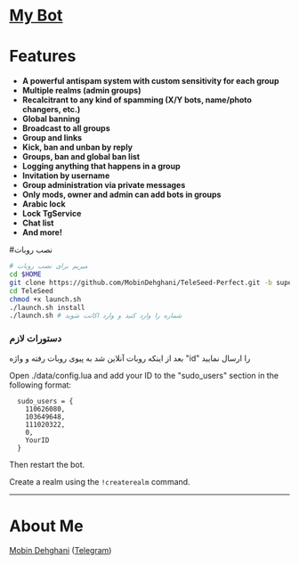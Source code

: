 # [My Bot](https://telegram.me/MobinDev)
# Features

* **A powerful antispam system with custom sensitivity for each group**
* **Multiple realms (admin groups)**
* **Recalcitrant to any kind of spamming (X/Y bots, name/photo changers, etc.)**
* **Global banning**
* **Broadcast to all groups**
* **Group and  links**
* **Kick, ban and unban by reply**
* **Groups, ban and global ban list**
* **Logging anything that happens in a group**
* **Invitation by username**
* **Group administration via private messages**
* **Only mods, owner and admin can add bots in groups**
* **Arabic lock**
* **Lock TgService**
* **Chat list**
* **And more!**


#نصب روبات

```sh
# میریم برای نصب روبات
cd $HOME
git clone https://github.com/MobinDehghani/TeleSeed-Perfect.git -b supergroups
cd TeleSeed
chmod +x launch.sh
./launch.sh install
./launch.sh # شماره را وارد کنید و وارد اکانت شوید
```

### دستورات لازم

بعد از اینکه روبات آنلاین شد به پیوی روبات رفته و واژه "id" را ارسال نمایید

Open ./data/config.lua and add your ID to the "sudo_users" section in the following format:
```
  sudo_users = {
    110626080,
    103649648,
    111020322,
    0,
    YourID
  }
```
Then restart the bot.

Create a realm using the `!createrealm` command.


* * *

# About Me

[Mobin Dehghani](https://github.com/MobinDehghani) ([Telegram](https://telegram.me/MobinDev))
